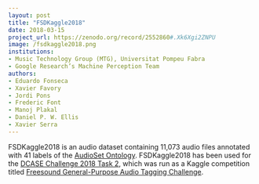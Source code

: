```yaml
---
layout: post
title: "FSDKaggle2018"
date: 2018-03-15
project_url: https://zenodo.org/record/2552860#.Xk6Xgi2ZNPU
image: /fsdkaggle2018.png
institutions:
- Music Technology Group (MTG), Universitat Pompeu Fabra
- Google Research’s Machine Perception Team
authors: 
- Eduardo Fonseca
- Xavier Favory
- Jordi Pons
- Frederic Font
- Manoj Plakal
- Daniel P. W. Ellis
- Xavier Serra
---
```

FSDKaggle2018 is an audio dataset containing 11,073 audio files annotated with 41 labels of the [AudioSet Ontology](https://research.google.com/audioset////////ontology/index.html). FSDKaggle2018 has been used for the [DCASE Challenge 2018 Task 2](http://dcase.community/challenge2018/task-general-purpose-audio-tagging), which was run as a Kaggle competition titled [Freesound General-Purpose Audio Tagging Challenge](https://www.kaggle.com/c/freesound-audio-tagging).
